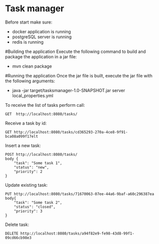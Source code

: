# Task manager
Before start make sure:
 - docker application is running 
 - postgreSQL server is running
 - redis is running

#Building the application
Execute the following command to build and package the application in a jar file:
- mvn clean package

#Running the application
Once the jar file is built, execute the jar file with the following arguments: 

- java -jar target/tasksmanager-1.0-SNAPSHOT.jar server local_properties.yml

To receive the list of tasks perform call:

    GET  http://localhost:8080/tasks/

Receive a task by id:
    
    GET http://localhost:8080/tasks/cd365293-270a-4ce8-9f91-bca08a099f17elt

Insert a new task:

    POST http://localhost:8080/tasks/
    body {
        "task": "Some task 1",
        "status": "new",
        "priority": 2
    }

Update existing task:

    PUT http://localhost:8080/tasks/71670063-07ee-44a6-9baf-a60c296387ea
    body{
        "task": "Some task 2",
        "status": "closed",
        "priority": 3
    }

Delete task:

    DELETE http://localhost:8080/tasks/a94f82e9-fe98-43d8-99f1-09cd66cb98e3






